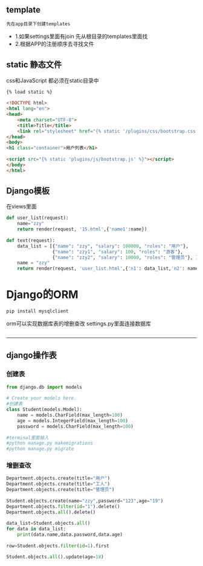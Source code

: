## template

```python
先在app目录下创建templates

```
- 1.如果settings里面有join 先从根目录的templates里面找
- 2.根据APP的注册顺序去寻找文件
## static 静态文件
css和JavaScript 都必须在static目录中
```html
{% load static %}  
  
<!DOCTYPE html>  
<html lang="en">  
<head>  
    <meta charset="UTF-8">  
    <title>Title</title>  
    <link rel="stylesheet" href="{% static '/plugins/css/bootstrap.css' %}">  
</head>  
<body>  
<h1 class="container">用户列表</h1>  
  
<script src="{% static 'plugins/js/bootstrap.js' %}"></script>  
</body>  
</html>
```

## Django模板
在views里面
```python
def user_list(request):  
    name="zzy"  
    return render(request, '15.html',{'name1':name})  
    
def text(request):  
    data_list = [{"name": "zzy", "salary": 100000, "roles": "用户"},  
                 {"name": "zzy1", "salary": 100, "roles": "游客"},  
                 {"name": "zzy2", "salary": 10000, "roles": "管理员"}, ]  
    name = "zzy"  
    return render(request, 'user_list.html',{'n1': data_list,'n2': name})

```

# Django的ORM
```python
pip install mysqlclient
```
orm可以实现数据库表的增删查改
settings.py里面连接数据库
```
```
---
## django操作表
### 创建表
```python
from django.db import models  
  
# Create your models here.  
#创建表  
class Student(models.Model):  
    name = models.CharField(max_length=100)  
    age = models.IntegerField(max_length=100)  
    password = models.CharField(max_length=100)
    
#terminal里面输入
#python manage.py makemigrations
#python manage.py migrate

```
### 增删查改
```python
Department.objects.create(title="用户")  
Department.objects.create(title="工人")  
Department.objects.create(title="管理员")  
  
Student.objects.create(name="zzy",password="123",age="19")  
Department.objects.filter(id="1").delete()  
Department.objects.all().delete()  
  
data_list=Student.objects.all()  
for data in data_list:  
    print(data.name,data.password,data.age)  
    
row=Student.objects.filter(id=1).first  

Student.objects.all().update(age=18)

```
